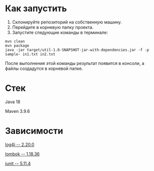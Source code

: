 # Как запустить
1. Склонируйте репозиторий на собственную машину.
2. Перейдите в корневую папку проекта.
3. Запустите следующие команды в терминале:
```
mvn clean
mvn package
java -jar target/util-1.0-SNAPSHOT-jar-with-dependencies.jar -f -p sample- in1.txt in2.txt
```
После выполнения этой команды результат появится в консоли, а файлы создадутся в корневой папке.

# Стек
Java 18

Maven 3.9.6
# Зависимости
[log4j -- 2.20.0](https://mvnrepository.com/artifact/org.apache.logging.log4j/log4j-core/2.20.0)

[lombok -- 1.18.36](https://mvnrepository.com/artifact/org.projectlombok/lombok/1.18.36)

[junit -- 5.11.4](https://mvnrepository.com/artifact/org.junit.jupiter/junit-jupiter-engine)
